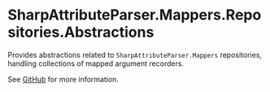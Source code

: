 # SharpAttributeParser.Mappers.Repositories.Abstractions

Provides abstractions related to `SharpAttributeParser.Mappers` repositories, handling collections of mapped argument recorders.

See [GitHub](https://github.com/SharpAttributeParser/SharpAttributeParser) for more information.